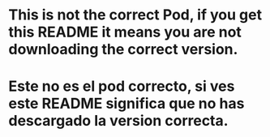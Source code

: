 # This is not the correct Pod, if you get this README it means you are not downloading the correct version.

# Este no es el pod correcto, si ves este README significa que no has descargado la version correcta.